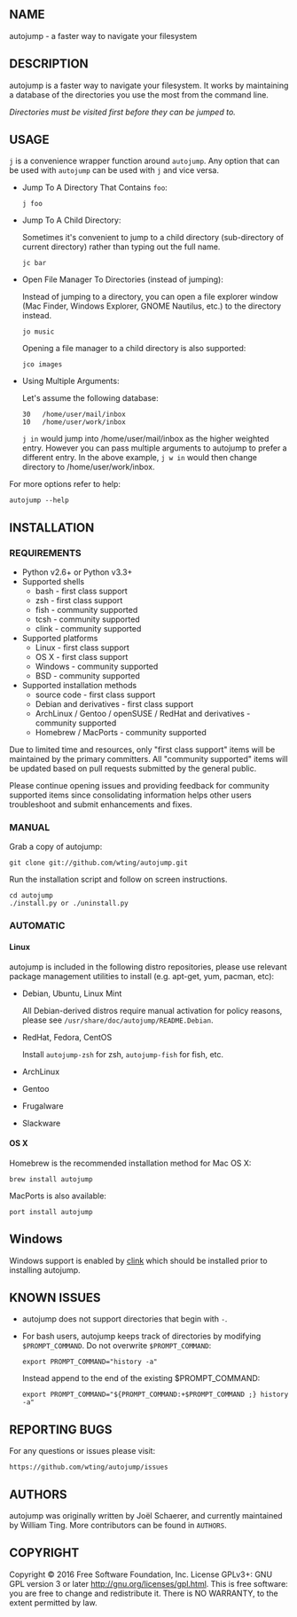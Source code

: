 NAME
----

autojump - a faster way to navigate your filesystem

DESCRIPTION
-----------

autojump is a faster way to navigate your filesystem. It works by
maintaining a database of the directories you use the most from the
command line.

*Directories must be visited first before they can be jumped to.*

USAGE
-----

`j` is a convenience wrapper function around `autojump`. Any option that
can be used with `autojump` can be used with `j` and vice versa.

-   Jump To A Directory That Contains `foo`:

        j foo

-   Jump To A Child Directory:

    Sometimes it's convenient to jump to a child directory
    (sub-directory of current directory) rather than typing out the
    full name.

        jc bar

-   Open File Manager To Directories (instead of jumping):

    Instead of jumping to a directory, you can open a file explorer
    window (Mac Finder, Windows Explorer, GNOME Nautilus, etc.) to the
    directory instead.

        jo music

    Opening a file manager to a child directory is also supported:

        jco images

-   Using Multiple Arguments:

    Let's assume the following database:

        30   /home/user/mail/inbox
        10   /home/user/work/inbox

    `j in` would jump into /home/user/mail/inbox as the higher
    weighted entry. However you can pass multiple arguments to autojump
    to prefer a different entry. In the above example, `j w in` would
    then change directory to /home/user/work/inbox.

For more options refer to help:

    autojump --help

INSTALLATION
------------

### REQUIREMENTS

-   Python v2.6+ or Python v3.3+
-   Supported shells
    -   bash - first class support
    -   zsh - first class support
    -   fish - community supported
    -   tcsh - community supported
    -   clink - community supported
-   Supported platforms
    -   Linux - first class support
    -   OS X - first class support
    -   Windows - community supported
    -   BSD - community supported
-   Supported installation methods
    -   source code - first class support
    -   Debian and derivatives - first class support
    -   ArchLinux / Gentoo / openSUSE / RedHat and derivatives -
        community supported
    -   Homebrew / MacPorts - community supported

Due to limited time and resources, only "first class support" items will
be maintained by the primary committers. All "community supported" items
will be updated based on pull requests submitted by the general public.

Please continue opening issues and providing feedback for community
supported items since consolidating information helps other users
troubleshoot and submit enhancements and fixes.

### MANUAL

Grab a copy of autojump:

    git clone git://github.com/wting/autojump.git

Run the installation script and follow on screen instructions.

    cd autojump
    ./install.py or ./uninstall.py

### AUTOMATIC

#### Linux

autojump is included in the following distro repositories, please use
relevant package management utilities to install (e.g. apt-get, yum,
pacman, etc):

-   Debian, Ubuntu, Linux Mint

    All Debian-derived distros require manual activation for policy
    reasons, please see `/usr/share/doc/autojump/README.Debian`.

-   RedHat, Fedora, CentOS

    Install `autojump-zsh` for zsh, `autojump-fish` for fish, etc.

-   ArchLinux
-   Gentoo
-   Frugalware
-   Slackware

#### OS X

Homebrew is the recommended installation method for Mac OS X:

    brew install autojump

MacPorts is also available:

    port install autojump

Windows
-------

Windows support is enabled by [clink](https://mridgers.github.io/clink/)
which should be installed prior to installing autojump.

KNOWN ISSUES
------------

-   autojump does not support directories that begin with `-`.

-   For bash users, autojump keeps track of directories by modifying
    `$PROMPT_COMMAND`. Do not overwrite `$PROMPT_COMMAND`:

        export PROMPT_COMMAND="history -a"

    Instead append to the end of the existing \$PROMPT\_COMMAND:

        export PROMPT_COMMAND="${PROMPT_COMMAND:+$PROMPT_COMMAND ;} history -a"

REPORTING BUGS
--------------

For any questions or issues please visit:

    https://github.com/wting/autojump/issues

AUTHORS
-------

autojump was originally written by Joël Schaerer, and currently
maintained by William Ting. More contributors can be found in `AUTHORS`.

COPYRIGHT
---------

Copyright © 2016 Free Software Foundation, Inc. License GPLv3+: GNU GPL
version 3 or later <http://gnu.org/licenses/gpl.html>. This is free
software: you are free to change and redistribute it. There is NO
WARRANTY, to the extent permitted by law.
